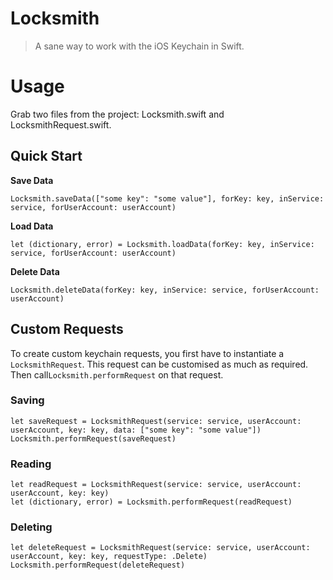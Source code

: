 # Locksmith

> A sane way to work with the iOS Keychain in Swift.

# Usage

Grab two files from the project: Locksmith.swift and LocksmithRequest.swift.

## Quick Start

**Save Data**

    Locksmith.saveData(["some key": "some value"], forKey: key, inService: service, forUserAccount: userAccount)

**Load Data**

    let (dictionary, error) = Locksmith.loadData(forKey: key, inService: service, forUserAccount: userAccount)

**Delete Data**

    Locksmith.deleteData(forKey: key, inService: service, forUserAccount: userAccount)


## Custom Requests
To create custom keychain requests, you first have to instantiate a `LocksmithRequest`. This request can be customised as much as required. Then call`Locksmith.performRequest` on that request.

### Saving

    let saveRequest = LocksmithRequest(service: service, userAccount: userAccount, key: key, data: ["some key": "some value"])
    Locksmith.performRequest(saveRequest)

### Reading

    let readRequest = LocksmithRequest(service: service, userAccount: userAccount, key: key)
    let (dictionary, error) = Locksmith.performRequest(readRequest)

### Deleting

    let deleteRequest = LocksmithRequest(service: service, userAccount: userAccount, key: key, requestType: .Delete)
    Locksmith.performRequest(deleteRequest)